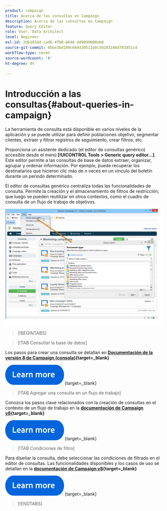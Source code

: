 ```yaml
---
product: campaign
title: Acerca de las consultas en Campaign
description: Acerca de las consultas en Campaign
feature: Query Editor
role: User, Data Architect
level: Beginner
exl-id: 2db1034d-cad6-4fb0-8646-dd9099080ab0
source-git-commit: 0bbe3bd199c664d30513a0c50203248d703451cd
workflow-type: tm+mt
source-wordcount: '0'
ht-degree: 0%

---
```


# Introducción a las consultas{#about-queries-in-campaign}

La herramienta de consulta está disponible en varios niveles de la aplicación y se puede utilizar para definir poblaciones objetivo, segmentar clientes, extraer y filtrar registros de seguimiento, crear filtros, etc.

Proporciona un asistente dedicado (el editor de consultas genérico) accesible desde el menú **[!UICONTROL Tools > Generic query editor...]**. Este editor permite a las consultas de base de datos extraer, organizar, agrupar y ordenar información. Por ejemplo, puede recuperar los destinatarios que hicieron clic más de n veces en un vínculo del boletín durante un periodo determinado.

El editor de consultas genérico centraliza todas las funcionalidades de consulta. Permite la creación y el almacenamiento de filtros de restricción, que luego se pueden reutilizar en otros contextos, como el cuadro de consulta de un flujo de trabajo de objetivos.

![Acceda al editor de consultas y seleccione una tabla](assets/query_editor_nveau_21.png)


>[!BEGINTABS]

>[!TAB Consultar la base de datos]

Los pasos para crear una consulta se detallan en **[Documentación de la versión 8 de Campaign (consola)](https://experienceleague.adobe.com/en/docs/campaign/campaign-v8/data/query/query-editor){target=_blank}**


[![imagen](../../assets/do-not-localize/learn-more-button.svg)](https://experienceleague.adobe.com/en/docs/campaign/campaign-v8/data/query/query-editor){target=_blank}


>[!TAB Agregar una consulta en un flujo de trabajo]

Conozca los pasos clave relacionados con la creación de consultas en el contexto de un flujo de trabajo en la **[documentación de Campaign v8](https://experienceleague.adobe.com/es/docs/campaign/automation/workflows/wf-activities/targeting-activities/query){target=_blank}**

[![imagen](../../assets/do-not-localize/learn-more-button.svg)](https://experienceleague.adobe.com/es/docs/campaign/automation/workflows/wf-activities/targeting-activities/query){target=_blank}

>[!TAB Condiciones de filtro]

Para diseñar la consulta, debe seleccionar las condiciones de filtrado en el editor de consultas. Las funcionalidades disponibles y los casos de uso se detallan en la **[documentación de Campaign v8](https://experienceleague.adobe.com/en/docs/campaign/campaign-v8/data/query/filter-conditions){target=_blank}**

[![imagen](../../assets/do-not-localize/learn-more-button.svg)](https://experienceleague.adobe.com/en/docs/campaign/campaign-v8/data/query/filter-conditions){target=_blank}

>[!ENDTABS]

